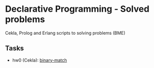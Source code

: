 # Declarative Programming - Solved problems
Cekla, Prolog and Erlang scripts to solving problems (BME)

## Tasks
 * hw0 (Cekla): [binary-match](http://dp.iit.bme.hu/dp-current/dp15a-khf0.html)
